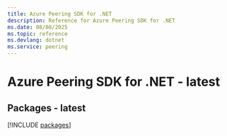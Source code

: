 ```yaml
---
title: Azure Peering SDK for .NET
description: Reference for Azure Peering SDK for .NET
ms.date: 08/08/2025
ms.topic: reference
ms.devlang: dotnet
ms.service: peering
---
```

# Azure Peering SDK for .NET - latest
## Packages - latest
[!INCLUDE [packages](peering-index.md)]